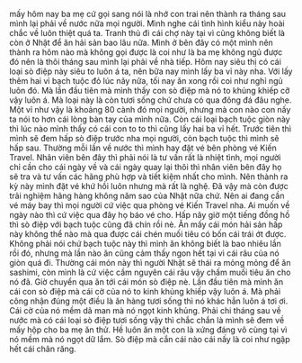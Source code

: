 mấy hôm nay ba mẹ cứ gọi sang nói là nhớ con trai nên thành ra tháng sau mình lại phải về nước nữa mọi người. Mình nghe cái tình hình kiểu này hoài chắc về luôn thiệt quá ta. Tranh thủ đi cái chợ này tại vì cũng không biết là còn ở Nhật để ăn hải sản bao lâu nữa. Mình ở bên đây có một mình nên thành ra hôm nào mà không gọi được là coi như là ba mẹ không ngủ được đó nên là thôi tháng sau mình lại phải về nhà tiếp. Hôm nay siêu thị có cái loại sò điệp này siêu to luôn á ta, nên bữa nay mình lấy ba vỉ này nha. Với lấy thêm hai vỉ bạch tuộc đỏ lúc nãy nữa, tối nay ăn xong rồi coi như nghỉ ngủ luôn đó. Mà lần đầu tiên mà mình thấy con sò điệp mà nó to khủng khiếp cỡ vậy luôn á. Mà loại này là còn tươi sống chứ chưa có qua đông đá đâu nghe. Một vỉ như vậy là khoảng 80 cành đó mọi người, nhưng mà con nào con nấy ta nói to hơn cái lòng bàn tay của mình nữa. Còn cái loại bạch tuộc giòn này thì lúc nào mình thấy có cái con to to thì cũng lấy hai ba vỉ hết. Trước tiên thì mình sẽ đem hấp sò điệp trước nha mọi người, còn bạch tuộc thì mình sẽ hấp sau. Thường mỗi lần về nước thì mình hay đặt vé bên phòng vé Kiến Travel. Nhân viên bên đây thì phải nói là tư vấn rất là nhiệt tình, mọi người chỉ cần cho cái ngày về và cái ngày quay lại thôi thì nhân viên bên đây họ sẽ tra và tư vấn các hãng phù hợp và tiết kiệm nhất cho mình. Nên thành ra kỳ này mình đặt vé khứ hồi luôn nhưng mà rất là nghệ. Đã vậy mà còn được trải nghiệm hãng hàng không năm sao của Nhật nữa chứ. Nên ai đang cần vé máy bay thì mọi người cứ việc qua phòng vé Kiến Travel nha. Ai muốn về ngày nào thì cứ việc qua đây họ báo vé cho. Hấp nãy giờ một tiếng đồng hồ thì sò điệp với bạch tuộc cũng đã chín rồi nè. Ăn mấy cái món hải sản hấp này không thể nào mà qua được cái chén muối tiêu có bốn cái trái ớt được. Không phải nói chứ bạch tuộc này thì mình ăn không biết là bao nhiêu lần rồi đó, nhưng mà lần nào ăn cũng cảm thấy ngon hết tại vì cái râu của nó giòn quá đi. Thường cái món này thì người Nhật sẽ thái ra mỏng mỏng để ăn sashimi, còn mình là cứ việc cầm nguyên cái râu vậy chấm muối tiêu ăn cho nó đã. Giờ chuyển qua ăn tới cái món sò điệp nè. Lần đầu tiên mà mình ăn cái con sò điệp mà cái cờ của nó to kinh khủng khiếp vậy luôn á. Mà phải công nhận đúng một điều là ăn hàng tươi sống thì nó khác hẳn luôn á tơi ơi. Cái cờ của nó mềm dã man mà nó ngọt kinh khủng. Phải chi tháng sau về nước mà có cái loại sò điệp tươi sống vậy thì chắc chắn là mình sẽ đem về mấy hộp cho ba mẹ ăn thử. Hề luôn ăn một con là xứng đáng vô cùng tại vì nó mềm mà nó ngọt dữ lắm. Sò điệp mà cắn cái nào cái nấy là coi như ngập hết cái chân răng.